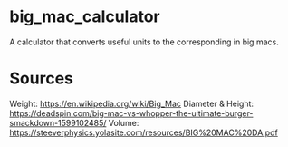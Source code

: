 # big_mac_calculator

A calculator that converts useful units to the corresponding in big macs.

# Sources

Weight: https://en.wikipedia.org/wiki/Big_Mac
Diameter & Height: https://deadspin.com/big-mac-vs-whopper-the-ultimate-burger-smackdown-1599102485/
Volume: https://steeverphysics.yolasite.com/resources/BIG%20MAC%20DA.pdf
